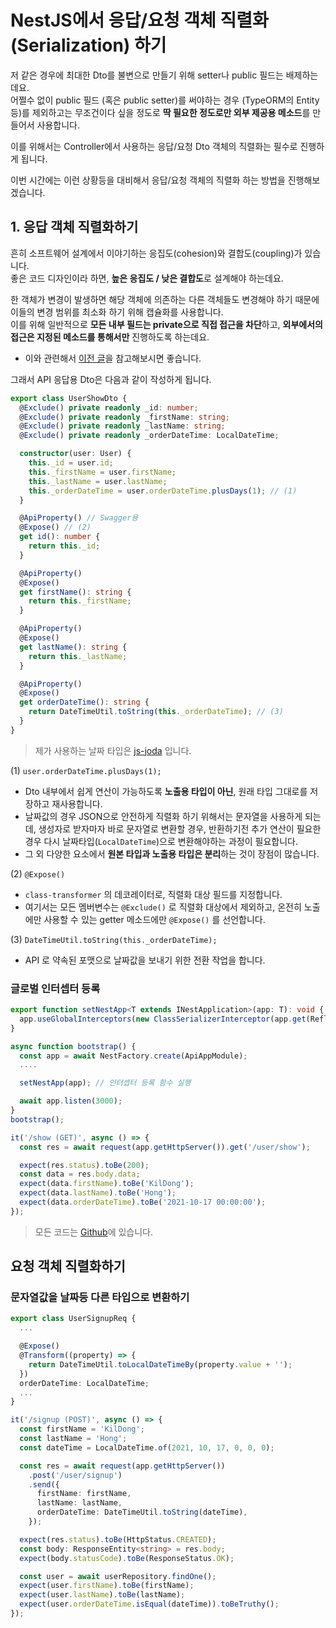 # NestJS에서 응답/요청 객체 직렬화 (Serialization) 하기

저 같은 경우에 최대한 Dto를 불변으로 만들기 위해 setter나 public 필드는 배제하는데요.  
어쩔수 없이 public 필드 (혹은 public setter)를 써야하는 경우 (TypeORM의 Entity 등)를 제외하고는 무조건이다 싶을 정도로 **딱 필요한 정도로만 외부 제공용 메소드**를 만들어서 사용합니다.  

이를 위해서는 Controller에서 사용하는 응답/요청 Dto 객체의 직렬화는 필수로 진행하게 됩니다.    

이번 시간에는 이런 상황등을 대비해서 응답/요청 객체의 직렬화 하는 방법을 진행해보겠습니다.


## 1. 응답 객체 직렬화하기

흔히 소프트웨어 설계에서 이야기하는 응집도(cohesion)와 결합도(coupling)가 있습니다.  
좋은 코드 디자인이라 하면, **높은 응집도 / 낮은 결합도**로 설계해야 하는데요.  

한 객체가 변경이 발생하면 해당 객체에 의존하는 다른 객체들도 변경해야 하기 때문에 이들의 변경 범위를 최소화 하기 위해 캡슐화를 사용합니다.  
이를 위해 일반적으로 **모든 내부 필드는 private으로 직접 접근을 차단**하고, **외부에서의 접근은 지정된 메소드를 통해서만** 진행하도록 하는데요.  

* 이와 관련해서 [이전 글](https://jojoldu.tistory.com/592)을 참고해보시면 좋습니다.

그래서 API 응답용 Dto은 다음과 같이 작성하게 됩니다.

```typescript
export class UserShowDto {
  @Exclude() private readonly _id: number;
  @Exclude() private readonly _firstName: string;
  @Exclude() private readonly _lastName: string;
  @Exclude() private readonly _orderDateTime: LocalDateTime;

  constructor(user: User) {
    this._id = user.id;
    this._firstName = user.firstName;
    this._lastName = user.lastName;
    this._orderDateTime = user.orderDateTime.plusDays(1); // (1)
  }

  @ApiProperty() // Swagger용
  @Expose() // (2)
  get id(): number {
    return this._id;
  }

  @ApiProperty()
  @Expose()
  get firstName(): string {
    return this._firstName;
  }

  @ApiProperty()
  @Expose()
  get lastName(): string {
    return this._lastName;
  }

  @ApiProperty()
  @Expose()
  get orderDateTime(): string {
    return DateTimeUtil.toString(this._orderDateTime); // (3)
  }
}
```

> 제가 사용하는 날짜 타입은 [js-joda](https://js-joda.github.io/js-joda/) 입니다.

(1) `user.orderDateTime.plusDays(1);`

* Dto 내부에서 쉽게 연산이 가능하도록 **노출용 타입이 아닌**, 원래 타입 그대로를 저장하고 재사용합니다.
* 날짜값의 경우 JSON으로 안전하게 직렬화 하기 위해서는 문자열을 사용하게 되는데, 생성자로 받자마자 바로 문자열로 변환할 경우, 반환하기전 추가 연산이 필요한 경우 다시 날짜타입(`LocalDateTime`)으로 변환해야하는 과정이 필요합니다.
* 그 외 다양한 요소에서 **원본 타입과 노출용 타입은 분리**하는 것이 장점이 많습니다.

(2) `@Expose()`

* `class-transformer` 의 데코레이터로, 직렬화 대상 필드를 지정합니다.
* 여기서는 모든 멤버변수는 `@Exclude()` 로 직렬화 대상에서 제외하고, 온전히 노출에만 사용할 수 있는 getter 메소드에만 `@Expose()` 를 선언합니다.

(3) `DateTimeUtil.toString(this._orderDateTime);`

* API 로 약속된 포맷으로 날짜값을 보내기 위한 전환 작업을 합니다.


### 글로벌 인터셉터 등록

```typescript
export function setNestApp<T extends INestApplication>(app: T): void {
  app.useGlobalInterceptors(new ClassSerializerInterceptor(app.get(Reflector)));
}
```

```typescript
async function bootstrap() {
  const app = await NestFactory.create(ApiAppModule);
  ....

  setNestApp(app); // 인터셉터 등록 함수 실행

  await app.listen(3000);
}
bootstrap();
```


```typescript
it('/show (GET)', async () => {
  const res = await request(app.getHttpServer()).get('/user/show');

  expect(res.status).toBe(200);
  const data = res.body.data;
  expect(data.firstName).toBe('KilDong');
  expect(data.lastName).toBe('Hong');
  expect(data.orderDateTime).toBe('2021-10-17 00:00:00');
});
```

> 모든 코드는 [Github](https://github.com/jojoldu/monorepo-nestjs-typeorm/tree/master/apps/api)에 있습니다.
## 요청 객체 직렬화하기

### 문자열값을 날짜등 다른 타입으로 변환하기

```typescript
export class UserSignupReq {
  ...

  @Expose()
  @Transform((property) => {
    return DateTimeUtil.toLocalDateTimeBy(property.value + '');
  })
  orderDateTime: LocalDateTime;
  ...
}
```


```typescript
it('/signup (POST)', async () => {
  const firstName = 'KilDong';
  const lastName = 'Hong';
  const dateTime = LocalDateTime.of(2021, 10, 17, 0, 0, 0);

  const res = await request(app.getHttpServer())
    .post('/user/signup')
    .send({
      firstName: firstName,
      lastName: lastName,
      orderDateTime: DateTimeUtil.toString(dateTime),
    });

  expect(res.status).toBe(HttpStatus.CREATED);
  const body: ResponseEntity<string> = res.body;
  expect(body.statusCode).toBe(ResponseStatus.OK);

  const user = await userRepository.findOne();
  expect(user.firstName).toBe(firstName);
  expect(user.lastName).toBe(lastName);
  expect(user.orderDateTime.isEqual(dateTime)).toBeTruthy();
});
```
